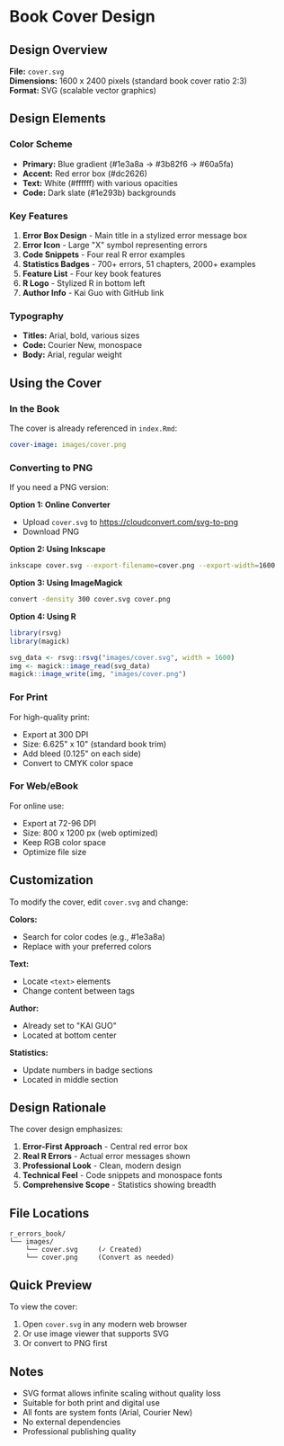 # Book Cover Design

## Design Overview

**File:** `cover.svg`  
**Dimensions:** 1600 x 2400 pixels (standard book cover ratio 2:3)  
**Format:** SVG (scalable vector graphics)

## Design Elements

### Color Scheme
- **Primary:** Blue gradient (#1e3a8a → #3b82f6 → #60a5fa)
- **Accent:** Red error box (#dc2626)
- **Text:** White (#ffffff) with various opacities
- **Code:** Dark slate (#1e293b) backgrounds

### Key Features

1. **Error Box Design** - Main title in a stylized error message box
2. **Error Icon** - Large "X" symbol representing errors
3. **Code Snippets** - Four real R error examples
4. **Statistics Badges** - 700+ errors, 51 chapters, 2000+ examples
5. **Feature List** - Four key book features
6. **R Logo** - Stylized R in bottom left
7. **Author Info** - Kai Guo with GitHub link

### Typography
- **Titles:** Arial, bold, various sizes
- **Code:** Courier New, monospace
- **Body:** Arial, regular weight

## Using the Cover

### In the Book
The cover is already referenced in `index.Rmd`:
```yaml
cover-image: images/cover.png
```

### Converting to PNG
If you need a PNG version:

**Option 1: Online Converter**
- Upload `cover.svg` to https://cloudconvert.com/svg-to-png
- Download PNG

**Option 2: Using Inkscape**
```bash
inkscape cover.svg --export-filename=cover.png --export-width=1600
```

**Option 3: Using ImageMagick**
```bash
convert -density 300 cover.svg cover.png
```

**Option 4: Using R**
```r
library(rsvg)
library(magick)

svg_data <- rsvg::rsvg("images/cover.svg", width = 1600)
img <- magick::image_read(svg_data)
magick::image_write(img, "images/cover.png")
```

### For Print
For high-quality print:
- Export at 300 DPI
- Size: 6.625" x 10" (standard book trim)
- Add bleed (0.125" on each side)
- Convert to CMYK color space

### For Web/eBook
For online use:
- Export at 72-96 DPI
- Size: 800 x 1200 px (web optimized)
- Keep RGB color space
- Optimize file size

## Customization

To modify the cover, edit `cover.svg` and change:

**Colors:**
- Search for color codes (e.g., #1e3a8a)
- Replace with your preferred colors

**Text:**
- Locate `<text>` elements
- Change content between tags

**Author:**
- Already set to "KAI GUO"
- Located at bottom center

**Statistics:**
- Update numbers in badge sections
- Located in middle section

## Design Rationale

The cover design emphasizes:
1. **Error-First Approach** - Central red error box
2. **Real R Errors** - Actual error messages shown
3. **Professional Look** - Clean, modern design
4. **Technical Feel** - Code snippets and monospace fonts
5. **Comprehensive Scope** - Statistics showing breadth

## File Locations

```
r_errors_book/
└── images/
    └── cover.svg     (✓ Created)
    └── cover.png     (Convert as needed)
```

## Quick Preview

To view the cover:
1. Open `cover.svg` in any modern web browser
2. Or use image viewer that supports SVG
3. Or convert to PNG first

## Notes

- SVG format allows infinite scaling without quality loss
- Suitable for both print and digital use
- All fonts are system fonts (Arial, Courier New)
- No external dependencies
- Professional publishing quality
